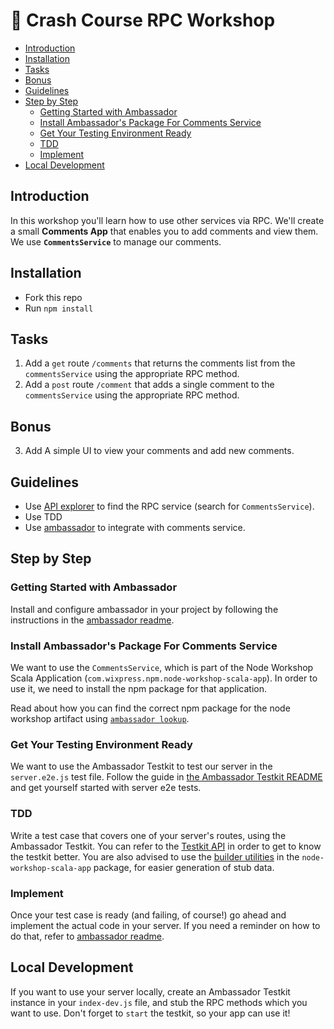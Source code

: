 # 📠 Crash Course RPC Workshop

- [Introduction](#introduction)
- [Installation](#installation)
- [Tasks](#tasks)
- [Bonus](#bonus)
- [Guidelines](#guidelines)
- [Step by Step](#step-by-step)
  * [Getting Started with Ambassador](#getting-started-with-ambassador)
  * [Install Ambassador's Package For Comments Service](#install-ambassadors-package-for-comments-service)
  * [Get Your Testing Environment Ready](#get-your-testing-environment-ready)
  * [TDD](#tdd)
  * [Implement](#implement)
- [Local Development](#local-development)

## Introduction

In this workshop you'll learn how to use other services via RPC. We'll create a small **Comments App** that enables you to add comments and view them. We use **`CommentsService`** to manage our comments.

## Installation

* Fork this repo
* Run `npm install`

## Tasks

1. Add a `get` route `/comments` that returns the comments list from the `commentsService` using the appropriate RPC method.
2. Add a `post` route `/comment` that adds a single comment to the `commentsService` using the appropriate RPC method.

## Bonus

3. Add A simple UI to view your comments and add new comments.

## Guidelines

* Use [API explorer](https://pbo.wixpress.com/wix-api-explorer) to find the RPC service (search for `CommentsService`).
* Use TDD
* Use [ambassador](https://github.com/wix-private/ambassador) to integrate with comments service.

## Step by Step
### Getting Started with Ambassador
Install and configure ambassador in your project by following the instructions in the [ambassador readme](https://github.com/wix-private/ambassador#usage).

### Install Ambassador's Package For Comments Service
We want to use the `CommentsService`, which is part of the Node Workshop Scala Application (`com.wixpress.npm.node-workshop-scala-app`). In order to use it, we need to install the npm package for that application.

Read about how you can find the correct npm package for the node workshop artifact using [`ambassador lookup`](https://github.com/wix-private/ambassador#adding-dependencies).

### Get Your Testing Environment Ready
We want to use the Ambassador Testkit to test our server in the `server.e2e.js` test file. Follow the guide in [the Ambassador Testkit README](https://github.com/wix-private/ambassador-testkit#integration-tests-server-e2e) and get yourself started with server e2e tests.

### TDD
Write a test case that covers one of your server's routes, using the Ambassador Testkit. You can refer to the [Testkit API](https://github.com/wix-private/ambassador-testkit#api) in order to get to know the testkit better. You are also advised to use the [builder utilities](https://github.com/wix-private/ambassador#builder-utilities) in the `node-workshop-scala-app` package, for easier generation of stub data.

### Implement
Once your test case is ready (and failing, of course!) go ahead and implement the actual code in your server. If you need a reminder on how to do that, refer to [ambassador readme](https://github.com/wix-private/ambassador#using-rpc-servers-in-your-code).

## Local Development
If you want to use your server locally, create an Ambassador Testkit instance in your `index-dev.js` file, and stub the RPC methods which you want to use. Don't forget to `start` the testkit, so your app can use it!
